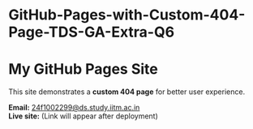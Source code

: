 # GitHub-Pages-with-Custom-404-Page-TDS-GA-Extra-Q6

# My GitHub Pages Site

This site demonstrates a **custom 404 page** for better user experience.

**Email:** 24f1002299@ds.study.iitm.ac.in  
**Live site:** (Link will appear after deployment)
